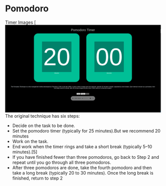 # Pomodoro
Timer Images [![Awesome](images/timer.png)
The original technique has six steps:

* Decide on the task to be done.
* Set the pomodoro timer (typically for 25 minutes).But we recommend 20 minutes
* Work on the task.
* End work when the timer rings and take a short break (typically 5–10 minutes).[5]
* If you have finished fewer than three pomodoros, go back to Step 2 and repeat until you go through all three pomodoros.
* After three pomodoros are done, take the fourth pomodoro and then take a long break (typically 20 to 30 minutes). Once the long break is finished, return to step 2
